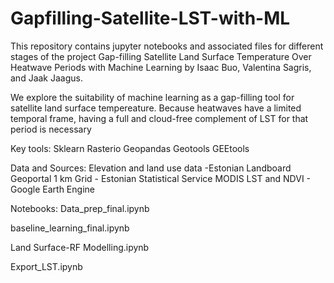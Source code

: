 # Gapfilling-Satellite-LST-with-ML

This repository contains jupyter notebooks and associated files for different stages of the project Gap-filling Satellite Land Surface Temperature Over Heatwave Periods with Machine Learning by 
Isaac Buo, Valentina Sagris, and Jaak Jaagus.

We explore the suitability of machine learning as a gap-filling tool for satellite land surface tempereature. Because heatwaves have a limited temporal frame, having a full and cloud-free complement of LST for that period is necessary

Key tools:
Sklearn
Rasterio
Geopandas
Geotools
GEEtools

Data and Sources:
Elevation and land use data -Estonian Landboard Geoportal 
1 km Grid - Estonian Statistical Service
MODIS LST and NDVI - Google Earth Engine

Notebooks:
Data_prep_final.ipynb

baseline_learning_final.ipynb

Land Surface-RF Modelling.ipynb

Export_LST.ipynb
